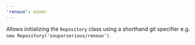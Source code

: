 ```yaml
---
'renoun': minor
---
```


Allows initializing the `Repository` class using a shorthand git specifier e.g. `new Repository('souporserious/renoun')`.
